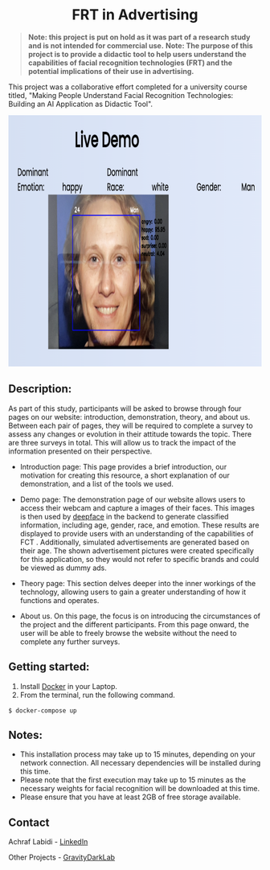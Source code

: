 <h1 align="center">FRT in Advertising</h1>

> __Note: this project is put on hold as it was part of a research study and is not intended for commercial use.__
> __Note: The purpose of this project is to provide a didactic tool to help users understand the capabilities of facial recognition technologies (FRT) and the potential implications of their use in advertising.__

This project was a collaborative effort completed for a university course titled, "Making People Understand Facial Recognition Technologies: Building an AI Application as Didactic Tool".

<div align="center">
<img src="https://github.com/GravityDarkLab/FRT-in-advertising/blob/main/capture/capture.png" width="700" height="500"/>
</div>

## Description:

As part of this study, participants will be asked to browse through four pages on our website: introduction, demonstration, theory, and about us. Between each pair of pages, they will be required to complete a survey to assess any changes or evolution in their attitude towards the topic. There are three  surveys in total. This will allow us to track the impact of the information presented on their perspective.

- Introduction page: This page provides a  brief introduction, our motivation for creating
this resource, a short explanation of our demonstration, and a list of
the tools we used.

- Demo page: The demonstration page of our website allows users to access their webcam and capture a images of their faces.
This images is then used by [deepface](https://github.com/serengil/deepface) in the backend to generate classified information, including age, gender, race, and emotion. These results are displayed to provide users with an understanding of the capabilities of FCT . Additionally, simulated advertisements
are generated based on their age.
The shown advertisement pictures were created specifically for this application, so they would not refer to specific brands and could be viewed as dummy ads.
- Theory page: This section delves deeper into the inner workings of the technology, allowing users to gain a greater understanding of how it functions
and operates.
- About us. On this page, the focus is on introducing the circumstances of the project and the different participants.
From this page onward, the user will be able to freely browse the website without the need to complete any further surveys.

## Getting started:
1. Install [Docker](https://www.docker.com/) in your Laptop.
2. From the terminal, run the following command.
```
$ docker-compose up
```

## Notes:
- This installation process may take up to 15 minutes, depending on your network connection. All necessary dependencies will be installed during this time.
- Please note that the first execution may take up to 15 minutes as the necessary weights for facial recognition will be downloaded at this time.
- Please ensure that you have at least 2GB of free storage available.

## Contact
Achraf Labidi - [LinkedIn](https://www.linkedin.com/in/ashraf-labidi-0xff3e/)

Other Projects - [GravityDarkLab](https://github.com/GravityDarkLab)


